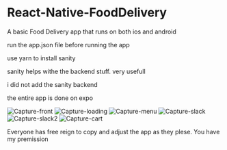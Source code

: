 # React-Native-FoodDelivery
A basic Food Delivery app that runs on both ios and android

run the app.json file before running the app<p>
use yarn to install sanity<p>
sanity helps withe the backend stuff. very usefull<p>
i did not add the sanity backend<p>
the entire app is done on expo<p>

![Capture-front](https://user-images.githubusercontent.com/58827285/184357808-0a788625-aeef-4926-b9f5-128a31e901e6.PNG)
![Capture-loading](https://user-images.githubusercontent.com/58827285/184357818-7ac4b2d8-a8a2-4106-89f6-7f560c7bb147.PNG)
![Capture-menu](https://user-images.githubusercontent.com/58827285/184357822-bccfe85e-3de5-454a-98b7-b989e620d5b3.PNG)
![Capture-slack](https://user-images.githubusercontent.com/58827285/184357824-16daf025-9f9e-477c-8b45-b061706aa300.PNG)
![Capture-slack2](https://user-images.githubusercontent.com/58827285/184357826-f0f5a85a-4746-4fd4-a193-c9486a1fedbe.PNG)
![Capture-cart](https://user-images.githubusercontent.com/58827285/184357832-81a96cc4-1e02-4930-a492-fcf0d49b277a.PNG)

Everyone has free reign to copy and adjust the app as they plese. You have my premission
